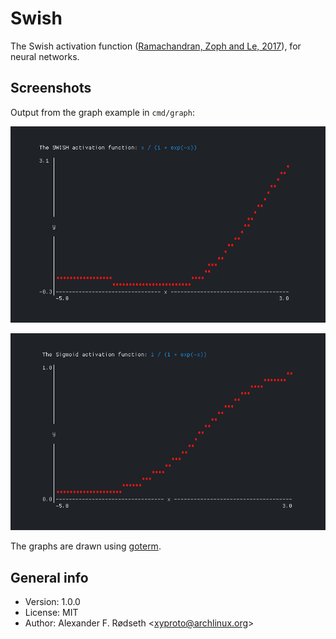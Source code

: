 # Swish

The Swish activation function ([Ramachandran, Zoph and Le, 2017](https://arxiv.org/abs/1710.05941)), for neural networks.

## Screenshots

Output from the graph example in `cmd/graph`:

![](img/swish.png)

![](img/sigmoid.png)

The graphs are drawn using [goterm](https://github.com/buger/goterm).

## General info

* Version: 1.0.0
* License: MIT
* Author: Alexander F. Rødseth &lt;xyproto@archlinux.org&gt;
